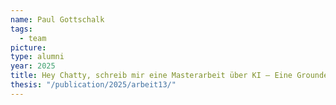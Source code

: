 ```yaml
---
name: Paul Gottschalk
tags:
  - team
picture:
type: alumni
year: 2025
title: Hey Chatty, schreib mir eine Masterarbeit über KI – Eine Grounded Theory zu sprachlichen Interaktionen mit Large Language Models
thesis: "/publication/2025/arbeit13/"
---
```

